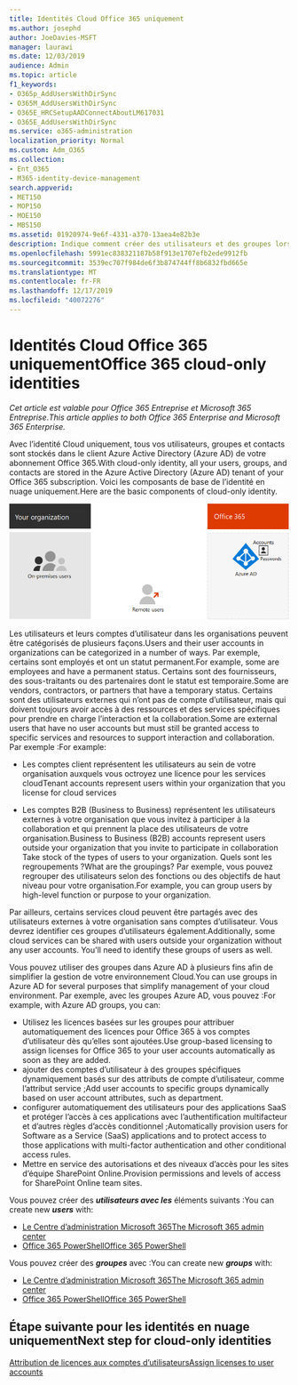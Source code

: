 ```yaml
---
title: Identités Cloud Office 365 uniquement
ms.author: josephd
author: JoeDavies-MSFT
manager: laurawi
ms.date: 12/03/2019
audience: Admin
ms.topic: article
f1_keywords:
- O365p_AddUsersWithDirSync
- O365M_AddUsersWithDirSync
- O365E_HRCSetupAADConnectAboutLM617031
- O365E_AddUsersWithDirSync
ms.service: o365-administration
localization_priority: Normal
ms.custom: Adm_O365
ms.collection:
- Ent_O365
- M365-identity-device-management
search.appverid:
- MET150
- MOP150
- MOE150
- MBS150
ms.assetid: 01920974-9e6f-4331-a370-13aea4e82b3e
description: Indique comment créer des utilisateurs et des groupes lorsque votre abonnement Office 365 utilise des identités de Cloud uniquement.
ms.openlocfilehash: 5991ec838321187b58f913e1707efb2ede9912fb
ms.sourcegitcommit: 3539ec707f984de6f3b874744ff8b6832fbd665e
ms.translationtype: MT
ms.contentlocale: fr-FR
ms.lasthandoff: 12/17/2019
ms.locfileid: "40072276"
---
```

# <a name="office-365-cloud-only-identities"></a><span data-ttu-id="b72ea-103">Identités Cloud Office 365 uniquement</span><span class="sxs-lookup"><span data-stu-id="b72ea-103">Office 365 cloud-only identities</span></span>

<span data-ttu-id="b72ea-104">*Cet article est valable pour Office 365 Entreprise et Microsoft 365 Entreprise*.</span><span class="sxs-lookup"><span data-stu-id="b72ea-104">*This article applies to both Office 365 Enterprise and Microsoft 365 Enterprise.*</span></span>

<span data-ttu-id="b72ea-105">Avec l’identité Cloud uniquement, tous vos utilisateurs, groupes et contacts sont stockés dans le client Azure Active Directory (Azure AD) de votre abonnement Office 365.</span><span class="sxs-lookup"><span data-stu-id="b72ea-105">With cloud-only identity, all your users, groups, and contacts are stored in the Azure Active Directory (Azure AD) tenant of your Office 365 subscription.</span></span> <span data-ttu-id="b72ea-106">Voici les composants de base de l’identité en nuage uniquement.</span><span class="sxs-lookup"><span data-stu-id="b72ea-106">Here are the basic components of cloud-only identity.</span></span>
 
![Composants de base de l’identité en nuage uniquement](./media/about-office-365-identity/cloud-only-identity.png)

<span data-ttu-id="b72ea-108">Les utilisateurs et leurs comptes d’utilisateur dans les organisations peuvent être catégorisés de plusieurs façons.</span><span class="sxs-lookup"><span data-stu-id="b72ea-108">Users and their user accounts in organizations can be categorized in a number of ways.</span></span> <span data-ttu-id="b72ea-109">Par exemple, certains sont employés et ont un statut permanent.</span><span class="sxs-lookup"><span data-stu-id="b72ea-109">For example, some are employees and have a permanent status.</span></span> <span data-ttu-id="b72ea-110">Certains sont des fournisseurs, des sous-traitants ou des partenaires dont le statut est temporaire.</span><span class="sxs-lookup"><span data-stu-id="b72ea-110">Some are vendors, contractors, or partners that have a temporary status.</span></span> <span data-ttu-id="b72ea-111">Certains sont des utilisateurs externes qui n’ont pas de compte d’utilisateur, mais qui doivent toujours avoir accès à des ressources et des services spécifiques pour prendre en charge l’interaction et la collaboration.</span><span class="sxs-lookup"><span data-stu-id="b72ea-111">Some are external users that have no user accounts but must still be granted access to specific services and resources to support interaction and collaboration.</span></span> <span data-ttu-id="b72ea-112">Par exemple :</span><span class="sxs-lookup"><span data-stu-id="b72ea-112">For example:</span></span>

- <span data-ttu-id="b72ea-113">Les comptes client représentent les utilisateurs au sein de votre organisation auxquels vous octroyez une licence pour les services cloud</span><span class="sxs-lookup"><span data-stu-id="b72ea-113">Tenant accounts represent users within your organization that you license for cloud services</span></span>

- <span data-ttu-id="b72ea-114">Les comptes B2B (Business to Business) représentent les utilisateurs externes à votre organisation que vous invitez à participer à la collaboration et qui prennent la place des utilisateurs de votre organisation.</span><span class="sxs-lookup"><span data-stu-id="b72ea-114">Business to Business (B2B) accounts represent users outside your organization that you invite to participate in collaboration Take stock of the types of users to your organization.</span></span> <span data-ttu-id="b72ea-115">Quels sont les regroupements ?</span><span class="sxs-lookup"><span data-stu-id="b72ea-115">What are the groupings?</span></span> <span data-ttu-id="b72ea-116">Par exemple, vous pouvez regrouper des utilisateurs selon des fonctions ou des objectifs de haut niveau pour votre organisation.</span><span class="sxs-lookup"><span data-stu-id="b72ea-116">For example, you can group users by high-level function or purpose to your organization.</span></span>

<span data-ttu-id="b72ea-p104">Par ailleurs, certains services cloud peuvent être partagés avec des utilisateurs externes à votre organisation sans comptes d’utilisateur. Vous devrez identifier ces groupes d’utilisateurs également.</span><span class="sxs-lookup"><span data-stu-id="b72ea-p104">Additionally, some cloud services can be shared with users outside your organization without any user accounts. You'll need to identify these groups of users as well.</span></span>

<span data-ttu-id="b72ea-119">Vous pouvez utiliser des groupes dans Azure AD à plusieurs fins afin de simplifier la gestion de votre environnement Cloud.</span><span class="sxs-lookup"><span data-stu-id="b72ea-119">You can use groups in Azure AD for several purposes that simplify management of your cloud environment.</span></span> <span data-ttu-id="b72ea-120">Par exemple, avec les groupes Azure AD, vous pouvez :</span><span class="sxs-lookup"><span data-stu-id="b72ea-120">For example, with Azure AD groups, you can:</span></span>

- <span data-ttu-id="b72ea-121">Utilisez les licences basées sur les groupes pour attribuer automatiquement des licences pour Office 365 à vos comptes d’utilisateur dès qu’elles sont ajoutées.</span><span class="sxs-lookup"><span data-stu-id="b72ea-121">Use group-based licensing to assign licenses for Office 365 to your user accounts automatically as soon as they are added.</span></span>
- <span data-ttu-id="b72ea-122">ajouter des comptes d’utilisateur à des groupes spécifiques dynamiquement basés sur des attributs de compte d’utilisateur, comme l’attribut service ;</span><span class="sxs-lookup"><span data-stu-id="b72ea-122">Add user accounts to specific groups dynamically based on user account attributes, such as department.</span></span>
- <span data-ttu-id="b72ea-123">configurer automatiquement des utilisateurs pour des applications SaaS et protéger l’accès à ces applications avec l’authentification multifacteur et d’autres règles d’accès conditionnel ;</span><span class="sxs-lookup"><span data-stu-id="b72ea-123">Automatically provision users for Software as a Service (SaaS) applications and to protect access to those applications with multi-factor authentication and other conditional access rules.</span></span>
- <span data-ttu-id="b72ea-124">Mettre en service des autorisations et des niveaux d’accès pour les sites d’équipe SharePoint Online.</span><span class="sxs-lookup"><span data-stu-id="b72ea-124">Provision permissions and levels of access for SharePoint Online team sites.</span></span>

<span data-ttu-id="b72ea-125">Vous pouvez créer des ***utilisateurs avec les*** éléments suivants :</span><span class="sxs-lookup"><span data-stu-id="b72ea-125">You can create new ***users*** with:</span></span>

- [<span data-ttu-id="b72ea-126">Le Centre d’administration Microsoft 365</span><span class="sxs-lookup"><span data-stu-id="b72ea-126">The Microsoft 365 admin center</span></span>](https://docs.microsoft.com/office365/admin/add-users/add-users)
- [<span data-ttu-id="b72ea-127">Office 365 PowerShell</span><span class="sxs-lookup"><span data-stu-id="b72ea-127">Office 365 PowerShell</span></span>](https://docs.microsoft.com/office365/enterprise/powershell/create-user-accounts-with-office-365-powershell)

<span data-ttu-id="b72ea-128">Vous pouvez créer des ***groupes*** avec :</span><span class="sxs-lookup"><span data-stu-id="b72ea-128">You can create new ***groups*** with:</span></span>

- [<span data-ttu-id="b72ea-129">Le Centre d’administration Microsoft 365</span><span class="sxs-lookup"><span data-stu-id="b72ea-129">The Microsoft 365 admin center</span></span>](https://docs.microsoft.com/office365/admin/create-groups/create-groups)
- [<span data-ttu-id="b72ea-130">Office 365 PowerShell</span><span class="sxs-lookup"><span data-stu-id="b72ea-130">Office 365 PowerShell</span></span>](https://docs.microsoft.com/office365/enterprise/powershell/manage-office-365-groups-with-powershell)


## <a name="next-step-for-cloud-only-identities"></a><span data-ttu-id="b72ea-131">Étape suivante pour les identités en nuage uniquement</span><span class="sxs-lookup"><span data-stu-id="b72ea-131">Next step for cloud-only identities</span></span>

[<span data-ttu-id="b72ea-132">Attribution de licences aux comptes d’utilisateurs</span><span class="sxs-lookup"><span data-stu-id="b72ea-132">Assign licenses to user accounts</span></span>](assign-licenses-to-user-accounts.md)
